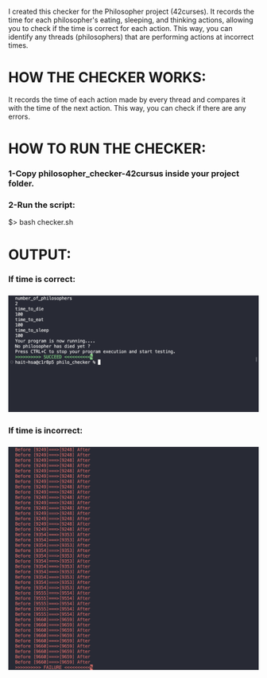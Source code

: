 I created this checker for the Philosopher project (42curses). It records the time for each philosopher's eating, sleeping, and thinking actions, allowing you to check if the time is correct for each action. This way, you can identify any threads (philosophers) that are performing actions at incorrect times.
 
  <h1>HOW THE CHECKER WORKS:</h1>
 It records the time of each action made by every thread and compares it with the time of the next action. This way, you can check if there are any errors.
 <h1>HOW TO RUN THE CHECKER:</h1>
<h3>1-Copy philosopher_checker-42cursus inside your project folder.</h3>
<h3>2-Run the script:</h3>
   $> bash checker.sh
   <h1>OUTPUT:</h1>
 <h3>If time is correct:<h3>
<img src="https://github.com/houssame-aithsain/philosopher_checker-42cursus/blob/main/src/Screen%20Shot%202023-03-11%20at%2011.41.28%20PM.png" alt="Alt text" title="Optional title">
 <h3>If time is incorrect:<h3>
 <img src="https://github.com/houssame-aithsain/philosopher_checker-42cursus/blob/main/src/Screen%20Shot%202023-03-11%20at%2011.45.04%20PM.png" alt="Alt text" title="Optional title">
